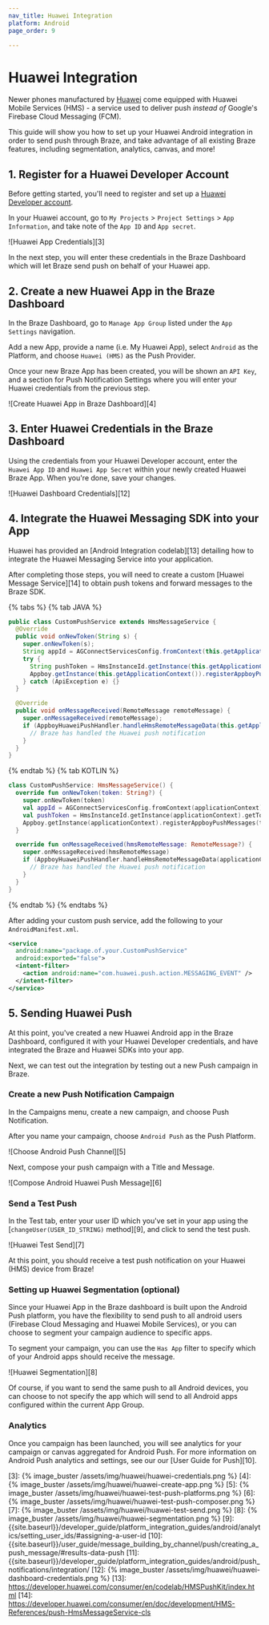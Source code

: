 ```yaml
---
nav_title: Huawei Integration
platform: Android
page_order: 9

---
```

# Huawei Integration

Newer phones manufactured by [Huawei][1] come equipped with Huawei Mobile Services (HMS) - a service used to deliver push _instead of_ Google's Firebase Cloud Messaging (FCM).

This guide will show you how to set up your Huawei Android integration in order to send push through Braze, and take advantage of all existing Braze features, including segmentation, analytics, canvas, and more!

## 1. Register for a Huawei Developer Account

Before getting started, you'll need to register and set up a [Huawei Developer account][2].

In your Huawei account, go to `My Projects` > `Project Settings` > `App Information`, and take note of the `App ID` and `App secret`.

![Huawei App Credentials][3]

In the next step, you will enter these credentials in the Braze Dashboard which will let Braze send push on behalf of your Huawei app.

## 2. Create a new Huawei App in the Braze Dashboard

In the Braze Dashboard, go to `Manage App Group` listed under the `App Settings` navigation.

Add a new App, provide a name (i.e. My Huawei App), select `Android` as the Platform, and choose `Huawei (HMS)` as the Push Provider.

Once your new Braze App has been created, you will be shown an `API Key`, and a section for Push Notification Settings where you will enter your Huawei credentials from the previous step.

![Create Huawei App in Braze Dashboard][4]

## 3. Enter Huawei Credentials in the Braze Dashboard

Using the credentials from your Huawei Developer account, enter the `Huawei App ID` and `Huawei App Secret` within your newly created Huawei Braze App. When you're done, save your changes.

![Huawei Dashboard Credentials][12]

## 4. Integrate the Huawei Messaging SDK into your App

Huawei has provided an [Android Integration codelab][13] detailing how to integrate the Huawei Messaging Service into your application.

After completing those steps, you will need to create a custom [Huawei Message Service][14] to obtain push tokens and forward messages to the Braze SDK.

{% tabs %}
{% tab JAVA %}

```java
public class CustomPushService extends HmsMessageService {
  @Override
  public void onNewToken(String s) {
    super.onNewToken(s);
    String appId = AGConnectServicesConfig.fromContext(this.getApplicationContext()).getString("client/app_id");
    try {
      String pushToken = HmsInstanceId.getInstance(this.getApplicationContext()).getToken(appId, "HCM");
      Appboy.getInstance(this.getApplicationContext()).registerAppboyPushMessages(pushToken);
    } catch (ApiException e) {}
  }

  @Override
  public void onMessageReceived(RemoteMessage remoteMessage) {
    super.onMessageReceived(remoteMessage);
    if (AppboyHuaweiPushHandler.handleHmsRemoteMessageData(this.getApplicationContext(), remoteMessage.getDataOfMap())) {
      // Braze has handled the Huawei push notification
    }
  }
}
```

{% endtab %}
{% tab KOTLIN %}

```kotlin
class CustomPushService: HmsMessageService() {
  override fun onNewToken(token: String?) {
    super.onNewToken(token)
    val appId = AGConnectServicesConfig.fromContext(applicationContext).getString("client/app_id")
    val pushToken = HmsInstanceId.getInstance(applicationContext).getToken(appId, "HCM")
    Appboy.getInstance(applicationContext).registerAppboyPushMessages(token!!)
  }

  override fun onMessageReceived(hmsRemoteMessage: RemoteMessage?) {
    super.onMessageReceived(hmsRemoteMessage)
    if (AppboyHuaweiPushHandler.handleHmsRemoteMessageData(applicationContext, hmsRemoteMessage?.dataOfMap)) {
      // Braze has handled the Huawei push notification
    }
  }
}
```

{% endtab %}
{% endtabs %}

After adding your custom push service, add the following to your `AndroidManifest.xml`.

```xml
<service
  android:name="package.of.your.CustomPushService"
  android:exported="false">
  <intent-filter>
    <action android:name="com.huawei.push.action.MESSAGING_EVENT" />
  </intent-filter>
</service>
```

## 5. Sending Huawei Push

At this point, you've created a new Huawei Android app in the Braze Dashboard, configured it with your Huawei Developer credentials, and have integrated the Braze and Huawei SDKs into your app.

Next, we can test out the integration by testing out a new Push campaign in Braze.

### Create a new Push Notification Campaign

In the Campaigns menu, create a new campaign, and choose Push Notification.

After you name your campaign, choose `Android Push` as the Push Platform.

![Choose Android Push Channel][5]

Next, compose your push campaign with a Title and Message.

![Compose Android Huawei Push Message][6]

### Send a Test Push

In the Test tab, enter your user ID which you've set in your app using the [`changeUser(USER_ID_STRING)` method][9], and click to send the test push.

![Huawei Test Send][7]

At this point, you should receive a test push notification on your Huawei (HMS) device from Braze!

### Setting up Huawei Segmentation (optional)

Since your Huawei App in the Braze dashboard is built upon the Android Push platform, you have the flexibility to send push to all android users (Firebase Cloud Messaging and Huawei Mobile Services), or you can choose to segment your campaign audience to specific apps.

To segment your campaign, you can use the `Has App` filter to specify which of your Android apps should receive the message.

![Huawei Segmentation][8]

Of course, if you want to send the same push to all Android devices, you can choose to not specify the app which will send to all Android apps configured within the current App Group.

### Analytics

Once you campaign has been launched, you will see analytics for your campaign or canvas aggregated for Android Push. For more information on Android Push analytics and settings, see our our [User Guide for Push][10].


[1]: https://huaweimobileservices.com/
[2]: https://developer.huawei.com/consumer/en/console
[3]: {% image_buster /assets/img/huawei/huawei-credentials.png %}
[4]: {% image_buster /assets/img/huawei/huawei-create-app.png %}
[5]: {% image_buster /assets/img/huawei/huawei-test-push-platforms.png %}
[6]: {% image_buster /assets/img/huawei/huawei-test-push-composer.png %}
[7]: {% image_buster /assets/img/huawei/huawei-test-send.png %}
[8]: {% image_buster /assets/img/huawei/huawei-segmentation.png %}
[9]: {{site.baseurl}}/developer_guide/platform_integration_guides/android/analytics/setting_user_ids/#assigning-a-user-id
[10]: {{site.baseurl}}/user_guide/message_building_by_channel/push/creating_a_push_message/#results-data-push
[11]: {{site.baseurl}}/developer_guide/platform_integration_guides/android/push_notifications/integration/
[12]: {% image_buster /assets/img/huawei/huawei-dashboard-credentials.png %}
[13]: https://developer.huawei.com/consumer/en/codelab/HMSPushKit/index.html
[14]: https://developer.huawei.com/consumer/en/doc/development/HMS-References/push-HmsMessageService-cls
